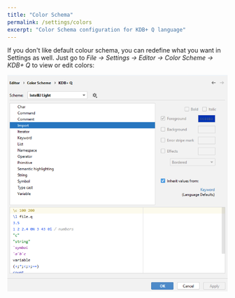 ```yaml
---
title: "Color Schema"
permalink: /settings/colors
excerpt: "Color Schema configuration for KDB+ Q language"
---
```


If you don't like default colour schema, you can redefine what you want in Settings as well. Just go to
_File -> Settings -> Editor -> Color Scheme -> KDB+ Q_ to view or edit colors:

![colors](/assets/images/settings/color/colors.png)


